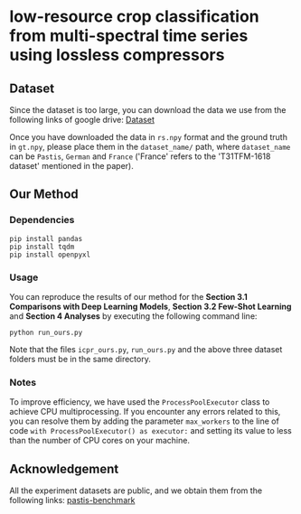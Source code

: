 # low-resource crop classification from multi-spectral time series using lossless compressors

## Dataset
Since the dataset is too large, you can download the data we use from the following links of google drive:
[Dataset](https://drive.google.com/drive/folders/1eMuwGf54EcDpi8Ed8mXVb0F9FnbxH5up?usp=sharing)

Once you have downloaded the data in `rs.npy` format and the ground truth in `gt.npy`, please place them in the `dataset_name/` path, where `dataset_name` can be `Pastis`, `German` and `France` ('France' refers to the 'T31TFM-1618 dataset' mentioned in the paper).

## Our Method
### Dependencies
~~~
pip install pandas
pip install tqdm
pip install openpyxl
~~~

### Usage
You can reproduce the results of our method for the **Section 3.1 Comparisons with Deep Learning Models**, **Section 3.2 Few-Shot Learning** and **Section 4 Analyses** by executing the following command line:

~~~
python run_ours.py
~~~

Note that the files `icpr_ours.py`, `run_ours.py` and the above three dataset folders must be in the same directory.

### Notes
To improve efficiency, we have used the `ProcessPoolExecutor` class to achieve CPU multiprocessing. If you encounter any errors related to this, you can resolve them by adding the parameter `max_workers` to the line of code `with ProcessPoolExecutor() as executor:` and setting its value to less than the number of CPU cores on your machine.

## Acknowledgement

All the experiment datasets are public, and we obtain them from the following links: [pastis-benchmark](https://github.com/VSainteuf/pastis-benchmark)

